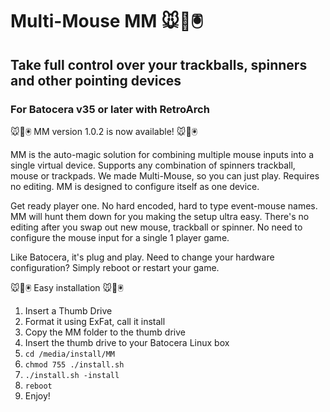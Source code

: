 # Multi-Mouse MM 🐭👾🖲️

## Take full control over your trackballs, spinners and other pointing devices

### For Batocera v35 or later with RetroArch


🐭👾🖲️ MM version 1.0.2 is now available! 🐭👾🖲️


MM is the auto-magic solution for combining multiple mouse inputs into a single virtual device. Supports any combination of spinners trackball, mouse or trackpads. We made Multi-Mouse, so you can just play. Requires no editing. MM is designed to configure itself as one device.

Get ready player one. No hard encoded, hard to type event-mouse names. MM will hunt them down for you making the setup ultra easy. There's no editing after you swap out new mouse, trackball or spinner. No need to configure the mouse input for a single 1 player game.

Like Batocera, it's plug and play. Need to change your hardware configuration? Simply reboot or restart your game.

🐭👾🖲️ Easy installation 🐭👾🖲️

1.  Insert a Thumb Drive
2.  Format it using ExFat, call it install
3.  Copy the MM folder to the thumb drive
4.  Insert the thumb drive to your Batocera Linux box
5.  `cd /media/install/MM`
6.  `chmod 755 ./install.sh`
7.  `./install.sh -install`
8.  `reboot`
9.  Enjoy!


